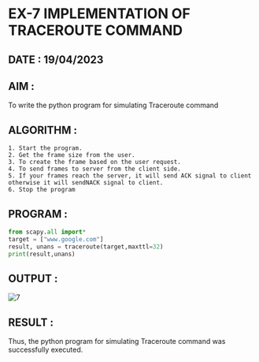 # EX-7 IMPLEMENTATION OF TRACEROUTE COMMAND

## DATE : 19/04/2023

## AIM :
To write the python program for simulating Traceroute command


## ALGORITHM :
```
1. Start the program.
2. Get the frame size from the user.
3. To create the frame based on the user request.
4. To send frames to server from the client side.
5. If your frames reach the server, it will send ACK signal to client
otherwise it will sendNACK signal to client.
6. Stop the program
```
## PROGRAM :
```PYTHON 3
from scapy.all import*
target = ["www.google.com"]
result, unans = traceroute(target,maxttl=32)
print(result,unans)
```

## OUTPUT :


![7](https://github.com/JoshuaSamuel7/19CS406-EX-7/assets/118343296/0b16960d-9e6b-4d17-b957-a4dcbe5f42f7)


## RESULT :
Thus, the python program for simulating Traceroute command was successfully executed.
